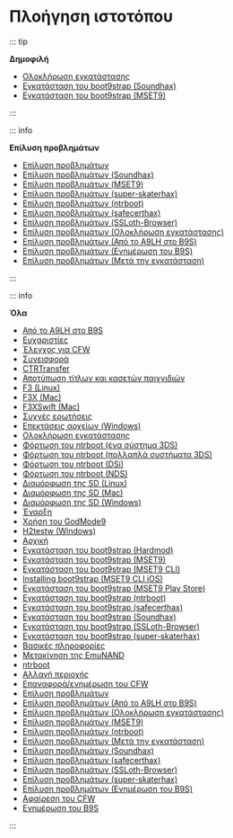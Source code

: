 # Πλοήγηση ιστοτόπου

::: tip

**Δημοφιλή**

- [Ολοκλήρωση εγκατάστασης](finalizing-setup)
- [Εγκατάσταση του boot9strap (Soundhax)](installing-boot9strap-\(soundhax\))
- [Εγκατάσταση του boot9strap (MSET9)](installing-boot9strap-\(mset9\))

:::

::: info

**Επίλυση προβλημάτων**

- [Επίλυση προβλημάτων](troubleshooting)
- [Επίλυση προβλημάτων (Soundhax)](troubleshooting-soundhax)
- [Επίλυση προβλημάτων (MSET9)](troubleshooting-mset9)
- [Επίλυση προβλημάτων (super-skaterhax)](troubleshooting-super-skaterhax)
- [Επίλυση προβλημάτων (ntrboot)](troubleshooting-ntrboot)
- [Επίλυση προβλημάτων (safecerthax)](troubleshooting-safecerthax)
- [Επίλυση προβλημάτων (SSLoth-Browser)](troubleshooting-ssloth-browser)
- [Επίλυση προβλημάτων (Ολοκλήρωση εγκατάστασης)](troubleshooting-finalizing-setup)
- [Επίλυση προβλημάτων (Από το A9LH στο B9S)](troubleshooting-a9lh-to-b9s)
- [Επίλυση προβλημάτων (Ενημέρωση του B9S)](troubleshooting-updating-b9s)
- [Επίλυση προβλημάτων (Μετά την εγκατάσταση)](troubleshooting-post-install)

:::

::: info

**Όλα**

- [Από το A9LH στο B9S](a9lh-to-b9s)
- [Ευχαριστίες](credits)
- [Έλεγχος για CFW](checking-for-cfw)
- [Συνεισφορά](contribute)
- [CTRTransfer](ctrtransfer)
- [Αποτύπωση τίτλων και κασετών παιχνιδιών](dumping-titles-and-game-cartridges)
- [F3 (Linux)](f3-\(linux\))
- [F3X (Mac)](f3x-\(mac\))
- [F3XSwift (Mac)](f3xswift-\(mac\))
- [Συχνές ερωτήσεις](faq)
- [Επεκτάσεις αρχείων (Windows)](file-extensions-\(windows\))
- [Ολοκλήρωση εγκατάστασης](finalizing-setup)
- [Φόρτωση του ntrboot (ένα σύστημα 3DS)](flashing-ntrboot-\(3ds-single-system\))
- [Φόρτωση του ntrboot (πολλαπλά συστήματα 3DS)](flashing-ntrboot-\(3ds-multi-system\))
- [Φόρτωση του ntrboot (DSi)](flashing-ntrboot-\(dsi\))
- [Φόρτωση του ntrboot (NDS)](flashing-ntrboot-\(nds\))
- [Διαμόρφωση της SD (Linux)](formatting-sd-\(linux\))
- [Διαμόρφωση της SD (Mac)](formatting-sd-\(mac\))
- [Διαμόρφωση της SD (Windows)](formatting-sd-\(windows\))
- [Έναρξη](get-started)
- [Χρήση του GodMode9](godmode9-usage)
- [H2testw (Windows)](h2testw-\(windows\))
- [Αρχική](/)
- [Εγκατάσταση του boot9strap (Hardmod)](installing-boot9strap-\(hardmod\))
- [Εγκατάσταση του boot9strap (MSET9)](installing-boot9strap-\(mset9\))
- [Εγκατάσταση του boot9strap (MSET9 CLI)](installing-boot9strap-\(mset9-cli\))
- [Installing boot9strap (MSET9 CLI iOS)](installing-boot9strap-\(mset9-cli-ios\))
- [Εγκατάσταση του boot9strap (MSET9 Play Store)](installing-boot9strap-\(mset9-play-store\))
- [Εγκατάσταση του boot9strap (ntrboot)](installing-boot9strap-\(ntrboot\))
- [Εγκατάσταση του boot9strap (safecerthax)](installing-boot9strap-\(safecerthax\))
- [Εγκατάσταση του boot9strap (Soundhax)](installing-boot9strap-\(soundhax\))
- [Εγκατάσταση του boot9strap (SSLoth-Browser)](installing-boot9strap-\(ssloth-browser\))
- [Εγκατάσταση του boot9strap (super-skaterhax)](installing-boot9strap-\(super-skaterhax\))
- [Βασικές πληροφορίες](key-information)
- [Μετακίνηση της EmuNAND](move-emunand)
- [ntrboot](ntrboot)
- [Αλλαγή περιοχής](region-changing)
- [Επαναφορά/ενημέρωση του CFW](restoring-updating-cfw)
- [Επίλυση προβλημάτων](troubleshooting)
- [Επίλυση προβλημάτων (Από το A9LH στο B9S)](troubleshooting-a9lh-to-b9s)
- [Επίλυση προβλημάτων (Ολοκλήρωση εγκατάστασης)](troubleshooting-finalizing-setup)
- [Επίλυση προβλημάτων (MSET9)](troubleshooting-mset9)
- [Επίλυση προβλημάτων (ntrboot)](troubleshooting-ntrboot)
- [Επίλυση προβλημάτων (Μετά την εγκατάσταση)](troubleshooting-post-install)
- [Επίλυση προβλημάτων (Soundhax)](troubleshooting-soundhax)
- [Επίλυση προβλημάτων (safecerthax)](troubleshooting-safecerthax)
- [Επίλυση προβλημάτων (SSLoth-Browser)](troubleshooting-ssloth-browser)
- [Επίλυση προβλημάτων (super-skaterhax)](troubleshooting-super-skaterhax)
- [Επίλυση προβλημάτων (Ενημέρωση του B9S)](troubleshooting-updating-b9s)
- [Αφαίρεση του CFW](uninstall-cfw)
- [Ενημέρωση του B9S](updating-b9s)

:::
